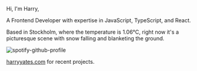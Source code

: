 Hi, I'm Harry,

A Frontend Developer with expertise in JavaScript, TypeScript, and React.

<!-- WEATHER_START -->

Based in Stockholm, where the temperature is 1.06°C, right now it's a picturesque scene with snow falling and blanketing the ground.

<!-- WEATHER_END -->

<p align="left">
  <a>
    <img src="https://spotify-github-profile.vercel.app/api/view?uid=bigbello&cover_image=true&theme=natemoo-re&show_offline=true&background_color=121212&interchange=false&bar_color=53b14f&bar_color_cover=false" alt="spotify-github-profile">
  </a>
</p>

[harryyates.com](https://harryyates.com) for recent projects.
